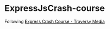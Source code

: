 # ExpressJsCrash-course

Following [Express Crash Course - Traversy Media](https://www.youtube.com/watch?v=CnH3kAXSrmU&t=65s)
